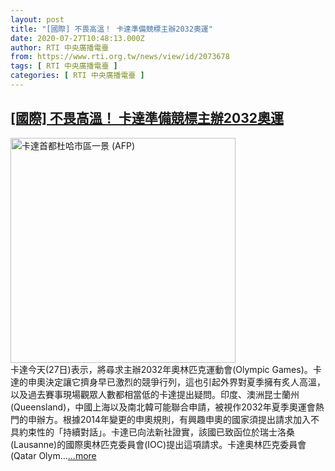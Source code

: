 ```yaml
---
layout: post
title: "[國際] 不畏高溫！ 卡達準備競標主辦2032奧運"
date: 2020-07-27T10:48:13.000Z
author: RTI 中央廣播電臺
from: https://www.rti.org.tw/news/view/id/2073678
tags: [ RTI 中央廣播電臺 ]
categories: [ RTI 中央廣播電臺 ]
---
```

<!--1595846893000-->
[[國際] 不畏高溫！ 卡達準備競標主辦2032奧運](https://www.rti.org.tw/news/view/id/2073678)
------

<div>
<img src="https://static.rti.org.tw/assets/thumbnails/2017/06/06/149667407418330.jpg" width="360" alt="卡達首都杜哈市區一景 (AFP)" title="卡達首都杜哈市區一景 (AFP)"><br>卡達今天(27日)表示，將尋求主辦2032年奧林匹克運動會(Olympic Games)。卡達的申奧決定讓它擠身早已激烈的競爭行列，這也引起外界對夏季擁有炙人高溫，以及過去賽事現場觀眾人數都相當低的卡達提出疑問。印度、澳洲昆士蘭州(Queensland)，中國上海以及南北韓可能聯合申請，被視作2032年夏季奧運會熱門的申辦方。根據2014年變更的申奧規則，有興趣申奧的國家須提出請求加入不具約束性的「持續對話」。卡達已向法新社證實，該國已致函位於瑞士洛桑(Lausanne)的國際奧林匹克委員會(IOC)提出這項請求。卡達奧林匹克委員會(Qatar Olym...<a target="_blank" href="https://www.rti.org.tw/news/view/id/2073678">...more</a>
</div>
